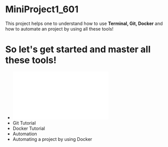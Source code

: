 # MiniProject1_601
This project helps one to understand how to use **Terminal, Git, Docker** and how to automate an project by using all these tools!

# So let's get started and master all these tools!

* ![Terminal Tutorial](Terminal_Tutorial.md)
* Git Tutorial
* Docker Tutorial 
* Automation
* Automating a project by using Docker
 


